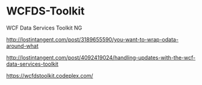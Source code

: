 WCFDS-Toolkit
=============

WCF Data Services Toolkit NG

http://lostintangent.com/post/3189655590/you-want-to-wrap-odata-around-what

http://lostintangent.com/post/4092419024/handling-updates-with-the-wcf-data-services-toolkit

https://wcfdstoolkit.codeplex.com/

